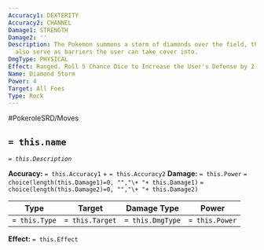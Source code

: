 ```yaml
---
Accuracy1: DEXTERITY
Accuracy2: CHANNEL
Damage1: STRENGTH
Damage2: ''
Description: The Pokemon summons a storm of diamonds over the field, these diamonds
  also serve as barriers the user can take cover into.
DmgType: PHYSICAL
Effect: Ranged. Roll 5 Chance Dice to Increase the User's Defense by 2.
Name: Diamond Storm
Power: 4
Target: All Foes
Type: Rock
---
```


#PokeroleSRD/Moves

## `= this.name` 
*`= this.Description`*

**Accuracy:** `= this.Accuracy1` + `= this.Accuracy2`
**Damage:** `= this.Power` `= choice(length(this.Damage1)=0, "","\+ "+ this.Damage1)` `= choice(length(this.Damage2)=0, "","\+ "+ this.Damage2)`

| Type          | Target          | Damage Type          | Power          |
| ------------- | --------------- | ---------------- | -------------- |
| `= this.Type` | `= this.Target` | `= this.DmgType` | `= this.Power` | 

**Effect:** `= this.Effect`